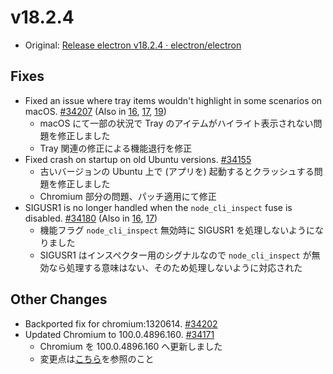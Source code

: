 # v18.2.4

- Original: [Release electron v18.2.4 · electron/electron](https://github.com/electron/electron/releases/tag/v18.2.4)

## Fixes

- Fixed an issue where tray items wouldn't highlight in some scenarios on macOS. [#34207](https://github.com/electron/electron/pull/34207) (Also in [16](https://github.com/electron/electron/pull/34205), [17](https://github.com/electron/electron/pull/34206), [19](https://github.com/electron/electron/pull/34208))
  - macOS にて一部の状況で Tray のアイテムがハイライト表示されない問題を修正しました
  - Tray 関連の修正による機能退行を修正
- Fixed crash on startup on old Ubuntu versions. [#34155](https://github.com/electron/electron/pull/34155)
  - 古いバージョンの Ubuntu 上で (アプリを) 起動するとクラッシュする問題を修正しました
  - Chromium 部分の問題、パッチ適用にて修正
- SIGUSR1 is no longer handled when the `node_cli_inspect` fuse is disabled. [#34180](https://github.com/electron/electron/pull/34180) (Also in [16](https://github.com/electron/electron/pull/34182), [17](https://github.com/electron/electron/pull/34181))
  - 機能フラグ `node_cli_inspect` 無効時に SIGUSR1 を処理しないようになりました
  - SIGUSR1 はインスペクター用のシグナルなので `node_cli_inspect` が無効なら処理する意味はない、そのため処理しないように対応された

## Other Changes

- Backported fix for chromium:1320614. [#34202](https://github.com/electron/electron/pull/34202)
- Updated Chromium to 100.0.4896.160. [#34171](https://github.com/electron/electron/pull/34171)
  - Chromium を 100.0.4896.160 へ更新しました
  - 変更点は[こちら](https://chromium.googlesource.com/chromium/src/+log/100.0.4896.143..100.0.4896.160?n=10000&pretty=fuller)を参照のこと
